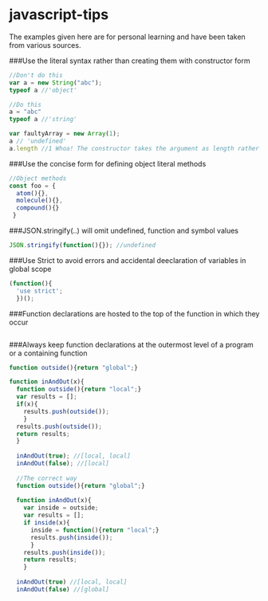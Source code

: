 # javascript-tips
The examples given here are for personal learning and have been taken from various sources.

###Use the literal syntax rather than creating them with constructor form

```javascript
//Don't do this
var a = new String("abc");
typeof a //'object'

//Do this
a = "abc"
typeof a //'string'

var faultyArray = new Array(1);
a // 'undefined'
a.length //1 Whoa! The constructor takes the argument as length rather than an array element
```
###Use the concise form for defining object literal methods

```javascript
//Object methods
const foo = {
  atom(){},
  molecule(){},
  compound(){}
 }
 ```
###JSON.stringify(..) will omit undefined, function and symbol values

```javascript
JSON.stringify(function(){}); //undefined
```

###Use Strict to avoid errors and accidental deeclaration of variables in global scope
```javascript
(function(){
  'use strict';
  })();
 ```
###Function declarations are hosted to the top of the function in which they occur
 ```javascript
 
 ```
###Always keep function declarations at the outermost level of a program or a containing function
```javascript
function outside(){return "global";}

function inAndOut(x){
  function outside(){return "local";}
  var results = [];
  if(x){
    results.push(outside());
    }
  results.push(outside());
  return results;
  }
  
  inAndOut(true); //[local, local]
  inAndOut(false); //[local]
  
  //The correct way
  function outside(){return "global";}
  
  function inAndOut(x){
    var inside = outside;
    var results = [];
    if inside(x){
      inside = function(){return "local";}
      results.push(inside());
      }
    results.push(inside());  
    return results;
    }
  
  inAndOut(true) //[local, local]
  inAndOut(false) //[global]
  ```
  
 
 
